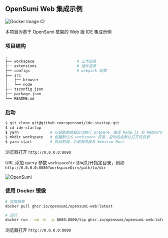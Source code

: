 ## OpenSumi Web 集成示例

![Docker Image CI](https://github.com/opensumi/ide-startup/actions/workflows/docker-image.yml/badge.svg)

本项目为基于 OpenSumi 框架的 Web 版 IDE 集成示例

### 项目结构

```bash
.
├── workspace                   # 工作目录
├── extensions                  # 插件目录
├── configs                     # webpack 配置
├── src
│   ├── browser
│   └── node
├── tsconfig.json
├── package.json
└── README.md
```

### 启动

```bash
$ git clone git@github.com:opensumi/ide-startup.git
$ cd ide-startup
$ yarn              # 安装依赖后会自动执行 prepare，编译 Node.js 和 WebWorker 两个插件环境, 下载默认插件
$ mkdir workspace   # 创建默认的 workspace 目录，启动后会默认打开该目录
$ yarn start        # 启动前端、后端服务器及 Webview Host
```

浏览器打开 `http://0.0.0.0:8080`

URL 添加 query 参数 `workspaceDir` 即可打开指定目录，例如 `http://0.0.0.0:8080?workspaceDir=/path/to/dir`

![OpenSumi](./snapshots/sumi-startup.png)

### 使用 Docker 镜像

```bash
# 拉取镜像
docker pull ghcr.io/opensumi/opensumi-web:latest

# 运行
docker run --rm -d  -p 8080:8000/tcp ghcr.io/opensumi/opensumi-web:latest
```

浏览器打开 `http://0.0.0.0:8080`
